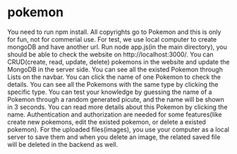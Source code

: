 # pokemon
You need to run npm install. 
All copyrights go to Pokemon and this is only for fun, not for commerial use.
For test, we use local computer to create mongoDB and have another url. 
Run node app.js(in the main directory), you should be able to check the website on http://localhost:3000/. 
You can CRUD(create, read, update, delete) pokemons in the website and update the MongoDB in the server side. 
You can see all the existed Pokemon through Lists on the navbar. You can click the name of one Pokemon to check the details.
You can see all the Pokemons with the same type by clicking the specific type.
You can test your knowledge by guessing the name of a Pokemon through a random generated picute, and the name will be shown in 3 seconds. You can read more details about this Pokemon by clicking the name.
Authentication and authorization are needed for some features(like create new pokemons, edit the existed pokemon, or delete a existed pokemon). 
For the uploaded files(images), you use your computer as a local server to save them and when you delete an image, the related saved file will be deleted in the backend as well. 
